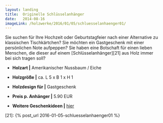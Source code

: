 ```yaml
---
layout: landing
title:  Originelle Schlüsselanhänger
date:   2014-08-16
imageLink: /holzwerke/2016/01/05/schluesselanhaenger01/
---
```


Sie suchen für Ihre Hochzeit oder Geburtstagfeier nach einer Alternative zu klassischen Tischkärtchen? 
Sie möchten ein Gastgeschenk mit einer persönlichen Note aufpeppen? 
Sie haben eine Botschaft für einen lieben Menschen, 
die dieser auf einem [Schlüsselanhänger][21] aus Holz immer bei sich tragen soll?

* **Holzart \|** Amerikanischer Nussbaum / Eiche
* **Holzgröße \|** ca. L 5 x B 1 x H 1
* **Holzdesign für \|** Gastgeschenk
* **Preis p. Anhänger \|** 5.90 EUR

* **Weitere Geschenkideen \|** <a href="{{ site.baseurl }}/holzwerke">hier</a>



[21]: {% post_url 2016-01-05-schluesselanhaenger01 %}
